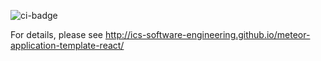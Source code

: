 ![ci-badge](https://github.com/warrior-cravings/warrior-cravings/workflows/warrior-cravings/badge.svg)

For details, please see http://ics-software-engineering.github.io/meteor-application-template-react/
